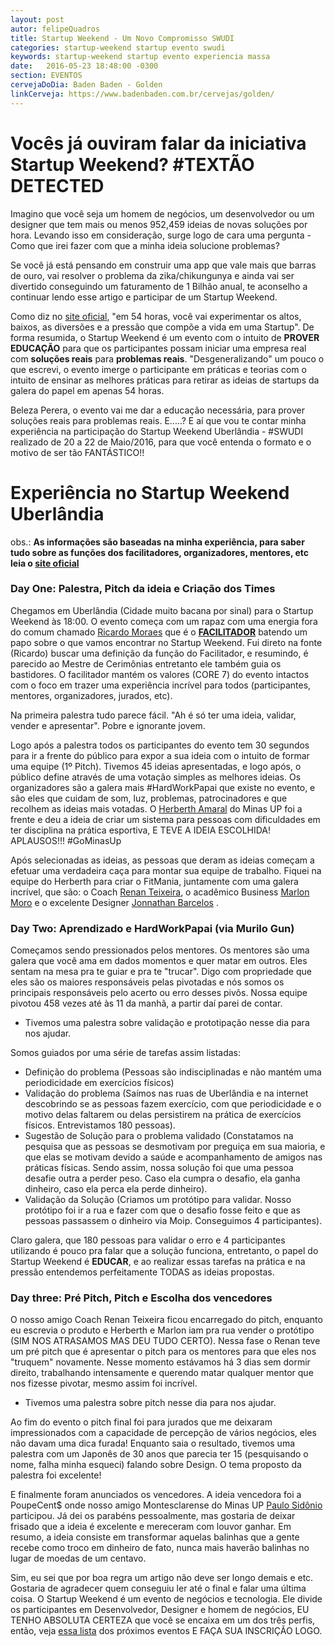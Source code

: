 ```yaml
---
layout: post
autor: felipeQuadros
title: Startup Weekend - Um Novo Compromisso SWUDI
categories: startup-weekend startup evento swudi
keywords: startup-weekend startup evento experiencia massa
date:   2016-05-23 18:48:00 -0300
section: EVENTOS
cervejaDoDia: Baden Baden - Golden
linkCerveja: https://www.badenbaden.com.br/cervejas/golden/
---
```

# Vocês já ouviram falar da iniciativa Startup Weekend? #TEXTÃO DETECTED
Imagino que você seja um homem de negócios, um desenvolvedor ou um designer que tem mais ou menos 952,459 ideias de novas soluções por hora. Levando isso em consideração, surge logo de cara uma pergunta - Como que irei fazer com que a minha ideia solucione problemas?

Se você já está pensando em construir uma app que vale mais que barras de ouro, vai resolver o problema da zika/chikungunya e ainda vai ser divertido conseguindo um faturamento de 1 Bilhão anual, te aconselho a continuar lendo esse artigo e participar de um Startup Weekend.

Como diz no [site oficial](https://startupweekend.org/), "em 54 horas, você vai experimentar os altos, baixos, as diversões e a pressão que compõe a vida em uma Startup". De forma resumida, o Startup Weekend é um evento com o intuito de **PROVER EDUCAÇÃO** para que os participantes possam iniciar uma empresa real com **soluções reais** para **problemas reais**. "Desgeneralizando" um pouco o que escrevi, o evento imerge o participante em práticas e teorias com o intuito de ensinar as melhores práticas para retirar as ideias de startups da galera do papel em apenas 54 horas.

Beleza Perera, o evento vai me dar a educação necessária, para prover soluções reais para problemas reais. E.....? E aí que vou te contar minha experiência na participação do Startup Weekend Uberlândia - #SWUDI realizado de 20 a 22 de Maio/2016, para que você entenda o formato e o motivo de ser tão FANTÁSTICO!!

# Experiência no Startup Weekend Uberlândia
obs.: **As informações são baseadas na minha experiência, para saber tudo sobre as funções dos facilitadores, organizadores, mentores, etc leia o [site oficial](https://startupweekend.org/)**

### Day One: Palestra, Pitch da ideia e Criação dos Times

Chegamos em Uberlândia (Cidade muito bacana por sinal) para o Startup Weekend às 18:00. O evento começa com um rapaz com uma energia fora do comum chamado [Ricardo Moraes](https://www.facebook.com/rmoraes2011) que é o [**FACILITADOR**](https://startupweekend.org/organizers/facilitators/become-a-facilitator#what-is-a-facilitator) batendo um papo sobre o que vamos encontrar no Startup Weekend. Fui direto na fonte (Ricardo) buscar uma definição da função do Facilitador, e resumindo, é parecido ao Mestre de Cerimônias entretanto ele também guia os bastidores. O facilitador mantém os valores (CORE 7) do evento intactos com o foco em trazer uma experiência incrível para todos (participantes, mentores, organizadores, jurados, etc).

Na primeira palestra tudo parece fácil. "Ah é só ter uma ideia, validar, vender e apresentar". Pobre e ignorante jovem.

Logo após a palestra todos os participantes do evento tem 30 segundos para ir a frente do público para expor a sua ideia com o intuito de formar uma equipe (1º Pitch). Tivemos 45 ideias apresentadas, e logo após, o público define através de uma votação simples as melhores ideias. Os organizadores são a galera mais #HardWorkPapai que existe no evento, e são eles que cuidam de som, luz, problemas, patrocinadores e que recolhem as ideias mais votadas. O [Herberth Amaral](http://herberthamaral.com/) do Minas UP foi a frente e deu a ideia de criar um sistema para pessoas com dificuldades em ter disciplina na prática esportiva, E TEVE A IDEIA ESCOLHIDA! APLAUSOS!!! #GoMinasUp

Após selecionadas as ideias, as pessoas que deram as ideias começam a efetuar uma verdadeira caça para montar sua equipe de trabalho. Fiquei na equipe do Herberth para criar o FitMania, juntamente com uma galera incrível, que são: o Coach [Renan Teixeira](https://www.facebook.com/Renan.Teixeira.07), o acadêmico Business [Marlon Moro](https://www.facebook.com/marlon.moroo) e o excelente Designer [Jonnathan Barcelos](https://www.facebook.com/jonnathanbarcelos) .

### Day Two: Aprendizado e HardWorkPapai (via Murilo Gun)

Começamos sendo pressionados pelos mentores. Os mentores são uma galera que você ama em dados momentos e quer matar em outros. Eles sentam na mesa pra te guiar e pra te "trucar". Digo com propriedade que eles são os maiores responsáveis pelas pivotadas e nós somos os principais responsáveis pelo acerto ou erro desses pivôs. Nossa equipe pivotou 458 vezes até às 11 da manhã, a partir daí parei de contar.

- Tivemos uma palestra sobre validação e prototipação nesse dia para nos ajudar.

Somos guiados por uma série de tarefas assim listadas:

* Definição do problema (Pessoas são indisciplinadas e não mantém uma periodicidade em exercícios físicos)
* Validação do problema (Saímos nas ruas de Uberlândia e na internet descobrindo se as pessoas fazem exercício, com que periodicidade e o motivo delas faltarem ou delas persistirem na prática de exercícios físicos. Entrevistamos 180 pessoas).
* Sugestão de Solução para o problema validado (Constatamos na pesquisa que as pessoas se desmotivam por preguiça em sua maioria, e que elas se motivam devido a saúde e acompanhamento de amigos nas práticas físicas. Sendo assim, nossa solução foi que uma pessoa desafie outra a perder peso. Caso ela cumpra o desafio, ela ganha dinheiro, caso ela perca ela perde dinheiro).
* Validação da Solução (Criamos um protótipo para validar. Nosso protótipo foi ir a rua e fazer com que o desafio fosse feito e que as pessoas passassem o dinheiro via Moip. Conseguimos 4 participantes).

Claro galera, que 180 pessoas para validar o erro e 4 participantes utilizando é pouco pra falar que a solução funciona, entretanto, o papel do Startup Weekend é **EDUCAR**, e ao realizar essas tarefas na prática e na pressão entendemos perfeitamente TODAS as ideias propostas.

### Day three: Pré Pitch, Pitch e Escolha dos vencedores

O nosso amigo Coach Renan Teixeira ficou encarregado do pitch, enquanto eu escrevia o produto e Herberth e Marlon iam pra rua vender o protótipo (SIM NOS ATRASAMOS MAS DEU TUDO CERTO). Nessa fase o Renan teve um pré pitch que é apresentar o pitch para os mentores para que eles nos "truquem" novamente. Nesse momento estávamos há 3 dias sem dormir direito, trabalhando intensamente e querendo matar qualquer mentor que nos fizesse pivotar, mesmo assim foi incrível.

- Tivemos uma palestra sobre pitch nesse dia para nos ajudar.

Ao fim do evento o pitch final foi para jurados que me deixaram impressionados com a capacidade de percepção de vários negócios, eles não davam uma dica furada! Enquanto saia o resultado, tivemos uma palestra com um Japonês de 30 anos que parecia ter 15 (pesquisando o nome, falha minha esqueci) falando sobre Design. O tema proposto da palestra foi excelente!

E finalmente foram anunciados os vencedores. A ideia vencedora foi a PoupeCent$ onde nosso amigo Montesclarense do Minas UP [Paulo Sidônio](https://www.facebook.com/paulohenrique.martins.921) participou. Já dei os parabéns pessoalmente, mas gostaria de deixar frisado que a ideia é excelente e mereceram com louvor ganhar. Em resumo, a ideia consiste em transformar aquelas balinhas que a gente recebe como troco em dinheiro de fato, nunca mais haverão balinhas no lugar de moedas de um centavo.

Sim, eu sei que por boa regra um artigo não deve ser longo demais e etc. Gostaria de agradecer quem conseguiu ler até o final e falar uma última coisa. O Startup Weekend é um evento de negócios e tecnologia. Ele divide os participantes em Desenvolvedor, Designer e homem de negócios, EU TENHO ABSOLUTA CERTEZA que você se encaixa em um dos três perfis, então, veja [essa lista](https://startupweekend.org/events?utf8=%E2%9C%93&q=Brazil&button=) dos próximos eventos E FAÇA SUA INSCRIÇÃO LOGO.
